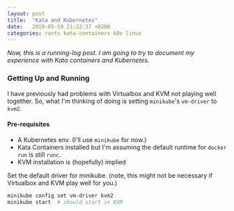 ```yaml
---
layout: post
title:  "Kata and Kubernetes"
date:   2019-05-19 21:22:37 +0200
categories: rants kata-containers k8s linux
---
```


_Now, this is a running-log post. I am going to try to document my experience with Kata containers and Kubernetes._

### Getting Up and Running
I have previously had problems with Virtualbox and KVM not playing well together. So, what I'm thinking of doing is setting `minikube`'s `vm-driver` to `kvm2`. 

#### Pre-requisites
- A Kubernetes env. (I'll use `minikube` for now.)
- Kata Containers installed but I'm assuming the default runtime for `docker run` is still `runc`.
- KVM installation is (hopefully) implied

Set the default driver for minikube. (note, this might not be necessary if Virtualbox and KVM play well for you.) 
```bash
minikube config set vm-driver kvm2
minikube start  # should start in KVM
```

